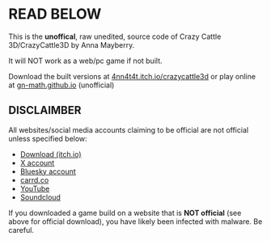 # READ BELOW
This is the **unoffical**, raw unedited, source code of Crazy Cattle 3D/CrazyCattle3D by Anna Mayberry.

It will NOT work as a web/pc game if not built.

Download the built versions at [4nn4t4t.itch.io/crazycattle3d](https://4nn4t4t.itch.io/crazycattle3d) or play online at [gn-math.github.io](https://gn-math.github.io/?id=164) (unofficial)

## DISCLAIMBER
All websites/social media accounts claiming to be official are not official unless specified below:
- [Download (itch.io)](https://4nn4t4t.itch.io/crazycattle3d)
- [X account](https://x.com/4nn4t4t)
- [Bluesky account](https://bsky.app/profile/4nn4t4t.bsky.social)
- [carrd.co](https://4nn4t4t.carrd.co)
- [YouTube](https://www.youtube.com/@4nn4t4t)
- [Soundcloud](https://soundcloud.com/4nn4t4t)

If you downloaded a game build on a website that is **NOT official** (see above for official download), you have likely been infected with malware. Be careful.
